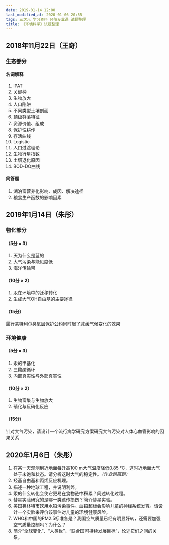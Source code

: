 ```yaml
---
date: 2019-01-14 12:00
last_modified_at: 2020-01-06 20:55
tags: 三次元 学习资料 环院专业课 试题整理
title: 《环境科学》试题整理
---
```

## 2018年11月22日（王奇）

### 生态部分

#### 名词解释
1. IPAT
2. 关键种
3. 生物放大
4. 人口陷阱
5. 不同类型土壤剖面
6. 顶级群落特征
7. 资源价值、组成
8. 保护性耕作
9. 存活曲线
10. Logistic
11. 人口过渡理论
12. 生物行星指数
13. 土壤退化原因
14. BOD-DO曲线

#### 简答题
1. 湖泊富营养化影响、成因、解决途径
2. 粮食生产函数的影响因素

## 2019年1月14日（朱彤）

### 物化部分
#### （5分 × 3）
1. 天为什么是蓝的
2. 大气污染与能见度低
3. 海洋传输带

#### （10分 × 2）
1. 汞在环境中的迁移转化
2. 生成大气OH自由基的主要途径

#### （15分）
履行蒙特利尔臭氧层保护公约同时起了减缓气候变化的效果

### 环境健康
#### （5分 × 3）
1. 汞的甲基化
2. 三羧酸循环
3. 内部真实性与外部真实性

#### （10分 × 2）
1. 生物富集与生物放大
2. 硝化与反硝化反应

#### （15分）
针对大气污染，请设计一个流行病学研究方案研究大气污染对人体心血管影响的因果关系

## 2020年1月6日（朱彤）
1. 在某一天观测到近地面每升高100&nbsp;m大气温度降低0.85&nbsp;℃，这时近地面大气处于未饱和状态。请分析这时大气的稳定性。*（作业题原题）*
2. 羟基自由基和丙烯反应机理。
3. 描述一种地球工程，并说明利弊。
4. 汞的什么转化会使它更易在食物链中积累？简述转化过程。
5. 彗星实验研究的是哪一类遗传损伤？简介彗星实验。
6. 美国弗林特市饮用水铅污染事件。血铅超标会影响儿童的神经系统发育。请设计一个实验来评价该事件对儿童的环境健康风险。
7. WHO和中国的PM2.5标准各是？我国空气质量已经有明显好转，还需要加强空气质量控制吗？为什么？
8. 简介“全球变化”、“人类世”、“联合国可持续发展目标”，论述它们之间的关系。